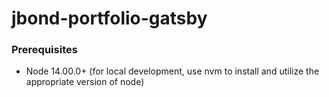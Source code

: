 # jbond-portfolio-gatsby

### Prerequisites

- Node 14.00.0+ (for local development, use nvm to install and utilize the appropriate version of node)